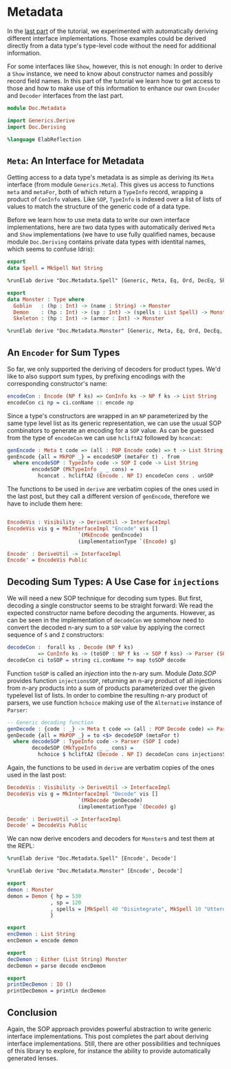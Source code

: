 # Metadata

In the [last part](Deriving.md) of the tutorial, we experimented with
automatically deriving different interface implementations. Those
examples could be derived directly from a data type's type-level
code without the need for additional information.

For some interfaces like `Show`, however, this is not enough: In order
to derive a `Show` instance, we need to know about constructor names and
possibly record field names. In this part of the tutorial we learn how to
get access to those and how to make use of this information
to enhance our own `Encoder` and `Decoder` interfaces from the
last part.

```idris
module Doc.Metadata

import Generics.Derive
import Doc.Deriving

%language ElabReflection
```

## `Meta`: An Interface for Metadata

Getting access to a data type's metadata is as simple as deriving
its `Meta` interface (from module `Generics.Meta`). This gives us access
to functions `meta` and `metaFor`, both of which return a `TypeInfo`
record, wrapping a product of `ConInfo` values.
Like `SOP`, `TypeInfo` is indexed over a list of lists of values to
match the structure of the generic code of a data type.

Before we learn how to use meta data to write our own interface
implementations, here are two data types with automatically
derived `Meta` and `Show` implementations (we have to use fully
qualified names, because module `Doc.Deriving` contains private data types
with identital names, which seems to confuse Idris):

```idris
export
data Spell = MkSpell Nat String

%runElab derive "Doc.Metadata.Spell" [Generic, Meta, Eq, Ord, DecEq, Show]

export
data Monster : Type where
  Goblin   : (hp : Int) -> (name : String) -> Monster
  Demon    : (hp : Int) -> (sp : Int) -> (spells : List Spell) -> Monster
  Skeleton : (hp : Int) -> (armor : Int) -> Monster

%runElab derive "Doc.Metadata.Monster" [Generic, Meta, Eq, Ord, DecEq, Show]
```

## An `Encoder` for Sum Types

So far, we only supported the deriving of decoders for product
types. We'd like to also support sum types, by prefixing encodings
with the corresponding constructor's name:

```idris
encodeCon : Encode (NP f ks) => ConInfo ks -> NP f ks -> List String
encodeCon ci np = ci.conName :: encode np
```

Since a type's constructors are wrapped in an `NP` parameterized
by the same type level list as its generic representation,
we can use the usual SOP combinators to generate an
encoding for a `SOP` value. As can be guessed from the type of `encodeCon`
we can use `hcliftA2` followed by `hconcat`:

```idris
genEncode : Meta t code => (all : POP Encode code) => t -> List String
genEncode {all = MkPOP _} = encodeSOP (metaFor t) . from
  where encodeSOP : TypeInfo code -> SOP I code -> List String
        encodeSOP (MkTypeInfo _ _ cons) =
          hconcat . hcliftA2 (Encode . NP I) encodeCon cons . unSOP
```

The functions to be used in `derive` are verbatim copies of the
ones used in the last post, but they call a different version
of `genEncode`, therefore we have to include them here:

```idris

EncodeVis : Visibility -> DeriveUtil -> InterfaceImpl
EncodeVis vis g = MkInterfaceImpl "Encode" vis []
                       `(MkEncode genEncode)
                       (implementationType `(Encode) g)

Encode' : DeriveUtil -> InterfaceImpl
Encode' = EncodeVis Public
```

## Decoding Sum Types: A Use Case for `injections`

We will need a new SOP technique for decoding sum types.
But first, decoding a single constructor seems to be straight
forward: We read the expected constructor name before
decoding the arguments.
However, as can be seen in the implementation of `decodeCon`
we somehow need to convert the decoded n-ary sum to a `SOP`
value by applying the correct sequence of `S` and `Z` constructors:

```idris
decodeCon :  forall ks . Decode (NP f ks)
          => ConInfo ks -> (toSOP : NP f ks -> SOP f kss) -> Parser (SOP f kss)
decodeCon ci toSOP = string ci.conName *> map toSOP decode
```

Function `toSOP` is called an *injection* into the n-ary sum. Module *Data.SOP*
provides function `injectionsSOP`, returning an n-ary product of all
injections from n-ary products into a sum of products parameterized over
the given typelevel list of lists. In order to combine the resulting
n-ary product of parsers, we use function `hchoice` making use of
the `Alternative` instance of `Parser`:

```idris
-- Generic decoding function
genDecode : {code : _} -> Meta t code => (all : POP Decode code) => Parser t
genDecode {all = MkPOP _} = to <$> decodeSOP (metaFor t)
  where decodeSOP : TypeInfo code -> Parser (SOP I code)
        decodeSOP (MkTypeInfo _ _ cons) =
          hchoice $ hcliftA2 (Decode . NP I) decodeCon cons injectionsSOP
```

Again, the functions to be used in `derive` are verbatim copies of the
ones used in the last post:


```idris
DecodeVis : Visibility -> DeriveUtil -> InterfaceImpl
DecodeVis vis g = MkInterfaceImpl "Decode" vis []
                       `(MkDecode genDecode)
                       (implementationType `(Decode) g)

Decode' : DeriveUtil -> InterfaceImpl
Decode' = DecodeVis Public
```

We can now derive encoders and decoders for `Monster`s and
test them at the REPL:

```idris
%runElab derive "Doc.Metadata.Spell" [Encode', Decode']

%runElab derive "Doc.Metadata.Monster" [Encode', Decode']

export
demon : Monster
demon = Demon { hp = 530
              , sp = 120
              , spells = [MkSpell 40 "Disintegrate", MkSpell 10 "Utterdark"]
              }

export
encDemon : List String
encDemon = encode demon

export
decDemon : Either (List String) Monster
decDemon = parse decode encDemon

export
printDecDemon : IO ()
printDecDemon = printLn decDemon
```

## Conclusion

Again, the SOP approach provides powerful abstraction to write
generic interface implementations. This post completes the part
about deriving interface implementations. Still, there are other
possibilities and techniques of this library to explore, for
instance the ability to provide automatically
generated lenses.
